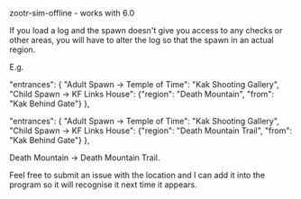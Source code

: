 zootr-sim-offline - works with 6.0

If you load a log and the spawn doesn't give you access to any checks or other areas, you will have to alter the log so that the spawn in an actual region.

E.g. 

 "entrances":                 {
    "Adult Spawn -> Temple of Time": "Kak Shooting Gallery",
    "Child Spawn -> KF Links House": {"region": "Death Mountain", "from": "Kak Behind Gate"}
  },
  
   "entrances":                 {
    "Adult Spawn -> Temple of Time": "Kak Shooting Gallery",
    "Child Spawn -> KF Links House": {"region": "Death Mountain Trail", "from": "Kak Behind Gate"}
  },
  
Death Mountain -> Death Mountain Trail.

Feel free to submit an issue with the location and I can add it into the program so it will recognise it next time it appears.
